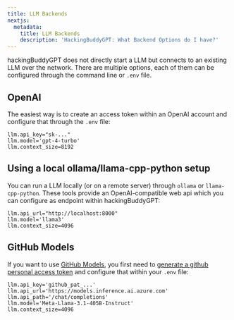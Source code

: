 ```yaml
---
title: LLM Backends
nextjs:
  metadata:
    title: LLM Backends
    description: 'HackingBuddyGPT: What Backend Options do I have?'
---
```


hackingBuddyGPT does not directly start a LLM but connects to an existing LLM over the network. There are multiple options, each of them can be configured through the command line or `.env` file.

## OpenAI

The easiest way is to create an access token within an OpenAI account and configure that through the `.env` file:

```
llm.api_key="sk-..."
llm.model='gpt-4-turbo'
llm.context_size=8192
```

## Using a local ollama/llama-cpp-python setup

You can run a LLM locally (or on a remote server) through `ollama` or `llama-cpp-python`. These tools provide an OpenAI-compatible web api which you can configure as endpoint within hackingBuddyGPT:

```
llm.api_url="http://localhost:8000"
llm.model='llama3'
llm.context_size=4096
```

## GitHub Models

If you want to use [GitHub Models](https://github.com/marketplace/models/), you first need to [generate a github personal access token](https://github.com/settings/personal-access-tokens/new) and configure that within your `.env` file:

```
llm.api_key='github_pat_...'
llm.api_url='https://models.inference.ai.azure.com'
llm.api_path='/chat/completions'
llm.model='Meta-Llama-3.1-405B-Instruct'
llm.context_size=4096
```